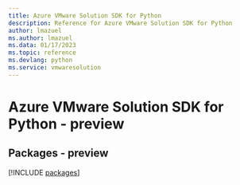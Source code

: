 ```yaml
---
title: Azure VMware Solution SDK for Python
description: Reference for Azure VMware Solution SDK for Python
author: lmazuel
ms.author: lmazuel
ms.data: 01/17/2023
ms.topic: reference
ms.devlang: python
ms.service: vmwaresolution
---
```

# Azure VMware Solution SDK for Python - preview
## Packages - preview
[!INCLUDE [packages](vmware-solution-index.md)]